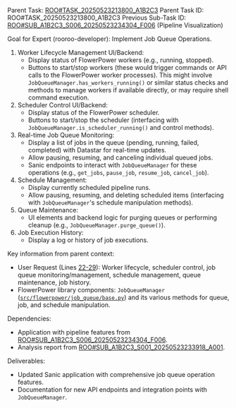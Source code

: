 Parent Task: [ROO#TASK_20250523213800_A1B2C3](/.rooroo/tasks/ROO#TASK_20250523213800_A1B2C3/context.md)
Parent Task ID: ROO#TASK_20250523213800_A1B2C3
Previous Sub-Task ID: [ROO#SUB_A1B2C3_S006_20250523234304_F006](/.rooroo/tasks/ROO#SUB_A1B2C3_S006_20250523234304_F006/context.md) (Pipeline Visualization)

Goal for Expert (rooroo-developer):
Implement Job Queue Operations.
1.  Worker Lifecycle Management UI/Backend:
    *   Display status of FlowerPower workers (e.g., running, stopped).
    *   Buttons to start/stop workers (these would trigger commands or API calls to the FlowerPower worker processes). This might involve `JobQueueManager.has_workers_running()` or similar status checks and methods to manage workers if available directly, or may require shell command execution.
2.  Scheduler Control UI/Backend:
    *   Display status of the FlowerPower scheduler.
    *   Buttons to start/stop the scheduler (interfacing with `JobQueueManager.is_scheduler_running()` and control methods).
3.  Real-time Job Queue Monitoring:
    *   Display a list of jobs in the queue (pending, running, failed, completed) with Datastar for real-time updates.
    *   Allow pausing, resuming, and canceling individual queued jobs.
    *   Sanic endpoints to interact with `JobQueueManager` for these operations (e.g., `get_jobs`, `pause_job`, `resume_job`, `cancel_job`).
4.  Schedule Management:
    *   Display currently scheduled pipeline runs.
    *   Allow pausing, resuming, and deleting scheduled items (interfacing with `JobQueueManager`'s schedule manipulation methods).
5.  Queue Maintenance:
    *   UI elements and backend logic for purging queues or performing cleanup (e.g., `JobQueueManager.purge_queue()`).
6.  Job Execution History:
    *   Display a log or history of job executions.

Key information from parent context:
- User Request (Lines [22-29](/.rooroo/tasks/ROO#TASK_20250523213800_A1B2C3/context.md:22)): Worker lifecycle, scheduler control, job queue monitoring/management, schedule management, queue maintenance, job history.
- FlowerPower library components: `JobQueueManager` ([`src/flowerpower/job_queue/base.py`](/src/flowerpower/job_queue/base.py:1)) and its various methods for queue, job, and schedule manipulation.

Dependencies:
- Application with pipeline features from [ROO#SUB_A1B2C3_S006_20250523234304_F006](/.rooroo/tasks/ROO#SUB_A1B2C3_S006_20250523234304_F006/context.md).
- Analysis report from [ROO#SUB_A1B2C3_S001_20250523233918_A001](/.rooroo/tasks/ROO#SUB_A1B2C3_S001_20250523233918_A001/context.md).

Deliverables:
- Updated Sanic application with comprehensive job queue operation features.
- Documentation for new API endpoints and integration points with `JobQueueManager`.